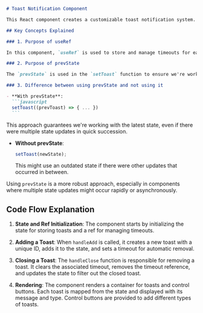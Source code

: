 ````markdown
# Toast Notification Component

This React component creates a customizable toast notification system.

## Key Concepts Explained

### 1. Purpose of useRef

In this component, `useRef` is used to store and manage timeouts for each toast notification. It provides a way to keep references to the timeouts without causing re-renders when they're updated. This is crucial for efficiently managing the automatic closing of toasts.

### 2. Purpose of prevState

The `prevState` is used in the `setToast` function to ensure we're working with the most up-to-date state when updating it. This is particularly important in asynchronous operations to avoid potential race conditions where the state might have changed between the time we start the update and when it's actually applied.

### 3. Difference between using prevState and not using it

- **With prevState**:
  ```javascript
  setToast((prevToast) => { ... })
  ```
````

This approach guarantees we're working with the latest state, even if there were multiple state updates in quick succession.

- **Without prevState**:
  ```javascript
  setToast(newState);
  ```
  This might use an outdated state if there were other updates that occurred in between.

Using `prevState` is a more robust approach, especially in components where multiple state updates might occur rapidly or asynchronously.

## Code Flow Explanation

1. **State and Ref Initialization**:
   The component starts by initializing the state for storing toasts and a ref for managing timeouts.

2. **Adding a Toast**:
   When `handleAdd` is called, it creates a new toast with a unique ID, adds it to the state, and sets a timeout for automatic removal.

3. **Closing a Toast**:
   The `handleClose` function is responsible for removing a toast. It clears the associated timeout, removes the timeout reference, and updates the state to filter out the closed toast.

4. **Rendering**:
   The component renders a container for toasts and control buttons. Each toast is mapped from the state and displayed with its message and type. Control buttons are provided to add different types of toasts.
